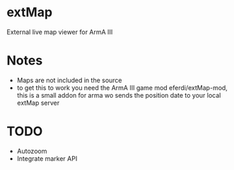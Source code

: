# extMap
External live map viewer for ArmA III

# Notes
* Maps are not included in the source
* to get this to work you need the ArmA III game mod eferdi/extMap-mod, this is a small addon for arma wo sends the position date to your local extMap server

# TODO
* Autozoom
* Integrate marker API
